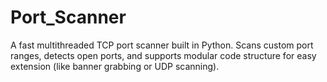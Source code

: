 # Port_Scanner
A fast multithreaded TCP port scanner built in Python. Scans custom port ranges, detects open ports, and supports modular code structure for easy extension (like banner grabbing or UDP scanning).
